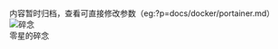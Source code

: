 <div class="card">
    <a style="display:block">
        内容暂时归档，查看可直接修改参数（eg:?p=docs/docker/portainer.md）
        <img src="https://images.pexels.com/photos/316465/pexels-photo-316465.jpeg?auto=compress&cs=tinysrgb&dpr=1&w=1000" class="card-img" alt="碎念" />
        <a class="card-time">零星的碎念</a>
    </a>
</div>

<!-- <div class="card">
    <a href="qd/index.md" style="display:block">
        一些记录
        <img src="https://images.pexels.com/photos/56759/pexels-photo-56759.jpeg?auto=compress&cs=tinysrgb&dpr=1&w=660" class="card-img" alt="前端后花园" />
        <a class="card-time">2019.07.19</a>
    </a>
</div> -->

<!-- <div class="card">
    <a href="hd/index.md" style="display:block">
        后端游戏场
        <img src="https://images.pexels.com/photos/265110/pexels-photo-265110.jpeg?auto=compress&cs=tinysrgb&dpr=1&w=660" class="card-img" alt="后端游戏场" />
        <a class="card-time">2019.09.11</a>
    </a>
</div> -->

<!-- <div class="card">
    <a href="docs/c.md">
        专业知识冷备份
        <img src="http://hbfile.b0.upaiyun.com/img/home/banner/632a0d9115b1373944b51cc6c68f27f5348fa52fc447e" class="card-img" alt="零散备份" />
        <a class="card-time">2019.02.27</a>
    </a>
</div> -->